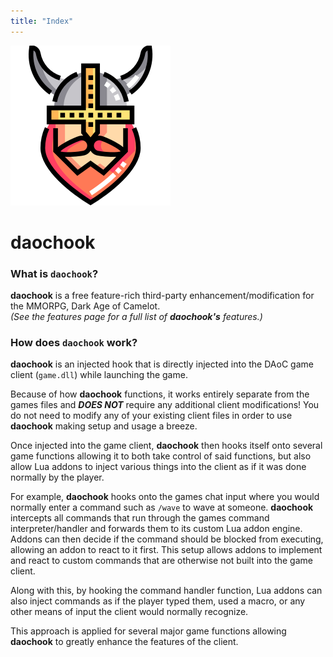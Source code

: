 ```yaml
---
title: "Index"
---
```


![daochook](./images/daochook.png?width=64px)
# daochook

### What is `daochook`?

**daochook** is a free feature-rich third-party enhancement/modification for the MMORPG, Dark Age of Camelot.\
_(See the features page for a full list of **daochook's** features.)_

### How does `daochook` work?

**daochook** is an injected hook that is directly injected into the DAoC game client (`game.dll`) while launching the game.

Because of how **daochook** functions, it works entirely separate from the games files and _**DOES NOT**_ require any additional client modifications! You do not need to modify any of your existing client files in order to use **daochook** making setup and usage a breeze.

Once injected into the game client, **daochook** then hooks itself onto several game functions allowing it to both take control of said functions, but also allow Lua addons to inject various things into the client as if it was done normally by the player.

For example, **daochook** hooks onto the games chat input where you would normally enter a command such as `/wave` to wave at someone. **daochook** intercepts all commands that run through the games command interpreter/handler and forwards them to its custom Lua addon engine. Addons can then decide if the command should be blocked from executing, allowing an addon to react to it first. This setup allows addons to implement and react to custom commands that are otherwise not built into the game client.

Along with this, by hooking the command handler function, Lua addons can also inject commands as if the player typed them, used a macro, or any other means of input the client would normally recognize.

This approach is applied for several major game functions allowing **daochook** to greatly enhance the features of the client.